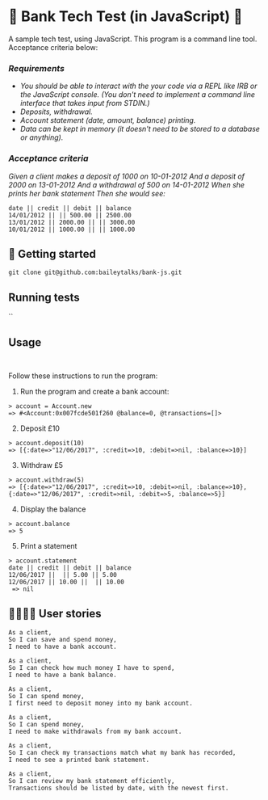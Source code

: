 # 🏦 Bank Tech Test (in JavaScript) 🏦

A sample tech test, using JavaScript. This program is a command line tool. Acceptance criteria below:

### *Requirements*
* *You should be able to interact with the your code via a REPL like IRB or the JavaScript console. (You don't need to implement a command line interface that takes input from STDIN.)*
* *Deposits, withdrawal.*
* *Account statement (date, amount, balance) printing.*
* *Data can be kept in memory (it doesn't need to be stored to a database or anything).*

### *Acceptance criteria*

*Given a client makes a deposit of 1000 on 10-01-2012 And a deposit of 2000 on 13-01-2012 And a withdrawal of 500 on 14-01-2012 When she prints her bank statement Then she would see:*
```
date || credit || debit || balance
14/01/2012 || || 500.00 || 2500.00
13/01/2012 || 2000.00 || || 3000.00
10/01/2012 || 1000.00 || || 1000.00
```

## 🏁 Getting started
````
git clone git@github.com:baileytalks/bank-js.git
````
## Running tests

``

## Usage
````


````
Follow these instructions to run the program:

1. Run the program and create a bank account:
````
> account = Account.new
=> #<Account:0x007fcde501f260 @balance=0, @transactions=[]>
````
2. Deposit £10
````
> account.deposit(10)
=> [{:date=>"12/06/2017", :credit=>10, :debit=>nil, :balance=>10}]
````
3. Withdraw £5
````
> account.withdraw(5)
=> [{:date=>"12/06/2017", :credit=>10, :debit=>nil, :balance=>10}, {:date=>"12/06/2017", :credit=>nil, :debit=>5, :balance=>5}]
````
4. Display the balance
````
> account.balance
=> 5
````
5. Print a statement
````
> account.statement
date || credit || debit || balance
12/06/2017 ||  || 5.00 || 5.00
12/06/2017 || 10.00 ||  || 10.00
 => nil
````

## 👨‍👩‍👧‍👦 User stories
```
As a client,
So I can save and spend money,
I need to have a bank account.

As a client,
So I can check how much money I have to spend,
I need to have a bank balance.

As a client,
So I can spend money,
I first need to deposit money into my bank account.

As a client,
So I can spend money,
I need to make withdrawals from my bank account.

As a client,
So I can check my transactions match what my bank has recorded,
I need to see a printed bank statement.

As a client,
So I can review my bank statement efficiently,
Transactions should be listed by date, with the newest first.
```
